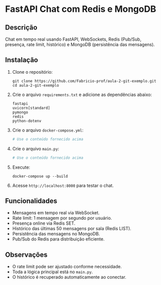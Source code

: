# FastAPI Chat com Redis e MongoDB

## Descrição

Chat em tempo real usando FastAPI, WebSockets, Redis (Pub/Sub, presença, rate limit, histórico) e MongoDB (persistência das mensagens).

## Instalação

1. Clone o repositório:
   ```
   git clone https://github.com/Fabricio-prof/aula-2-git-exemplo.git
   cd aula-2-git-exemplo
   ```

2. Crie o arquivo `requirements.txt` e adicione as dependências abaixo:
   ```
   fastapi
   uvicorn[standard]
   pymongo
   redis
   python-dotenv
   ```

3. Crie o arquivo `docker-compose.yml`:

   ```yaml
   # Use o conteúdo fornecido acima
   ```

4. Crie o arquivo `main.py`:

   ```python
   # Use o conteúdo fornecido acima
   ```

5. Execute:
   ```
   docker-compose up --build
   ```

6. Acesse `http://localhost:8000` para testar o chat.

## Funcionalidades

- Mensagens em tempo real via WebSocket.
- Rate limit: 1 mensagem por segundo por usuário.
- Presença online via Redis SET.
- Histórico das últimas 50 mensagens por sala (Redis LIST).
- Persistência das mensagens no MongoDB.
- Pub/Sub do Redis para distribuição eficiente.

## Observações

- O rate limit pode ser ajustado conforme necessidade.
- Toda a lógica principal está no `main.py`.
- O histórico é recuperado automaticamente ao conectar.